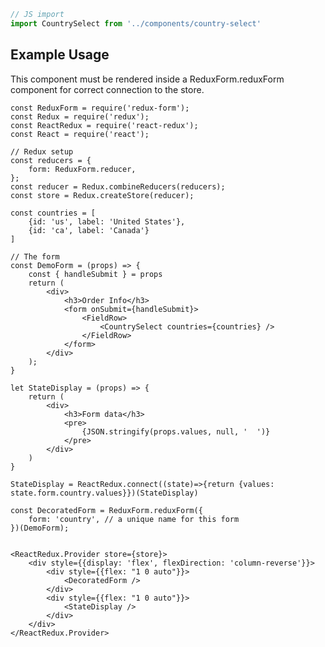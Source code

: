 ```js
// JS import
import CountrySelect from '../components/country-select'
```

## Example Usage

This component must be rendered inside a ReduxForm.reduxForm component
for correct connection to the store.

    const ReduxForm = require('redux-form');
    const Redux = require('redux');
    const ReactRedux = require('react-redux');
    const React = require('react');

    // Redux setup
    const reducers = {
        form: ReduxForm.reducer,
    };
    const reducer = Redux.combineReducers(reducers);
    const store = Redux.createStore(reducer);

    const countries = [
        {id: 'us', label: 'United States'},
        {id: 'ca', label: 'Canada'}
    ]

    // The form
    const DemoForm = (props) => {
        const { handleSubmit } = props
        return (
            <div>
                <h3>Order Info</h3>
                <form onSubmit={handleSubmit}>
                    <FieldRow>
                        <CountrySelect countries={countries} />
                    </FieldRow>
                </form>
            </div>
        );
    }

    let StateDisplay = (props) => {
        return (
            <div>
                <h3>Form data</h3>
                <pre>
                    {JSON.stringify(props.values, null, '  ')}
                </pre>
            </div>
        )
    }

    StateDisplay = ReactRedux.connect((state)=>{return {values: state.form.country.values}})(StateDisplay)

    const DecoratedForm = ReduxForm.reduxForm({
        form: 'country', // a unique name for this form
    })(DemoForm);


    <ReactRedux.Provider store={store}>
        <div style={{display: 'flex', flexDirection: 'column-reverse'}}>
            <div style={{flex: "1 0 auto"}}>
                <DecoratedForm />
            </div>
            <div style={{flex: "1 0 auto"}}>
                <StateDisplay />
            </div>
        </div>
    </ReactRedux.Provider>
